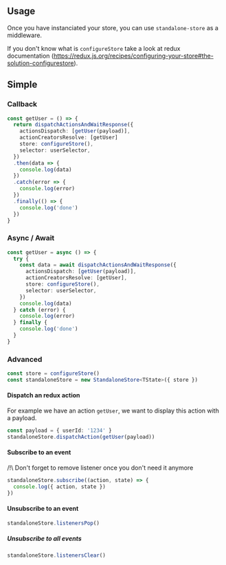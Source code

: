 ## Usage

Once you have instanciated your store, you can use `standalone-store` as a middleware.

If you don't know what is `configureStore` take a look at redux documentation (https://redux.js.org/recipes/configuring-your-store#the-solution-configurestore).

## Simple

### Callback

```ts
const getUser = () => {
  return dispatchActionsAndWaitResponse({
    actionsDispatch: [getUser(payload)],
    actionCreatorsResolve: [getUser]
    store: configureStore(),
    selector: userSelector,
  })
  .then(data => {
    console.log(data)
  })
  .catch(error => {
    console.log(error)
  })
  .finally(() => {
    console.log('done')
  })
}
```

### Async / Await

```ts
const getUser = async () => {
  try {
    const data = await dispatchActionsAndWaitResponse({
      actionsDispatch: [getUser(payload)],
      actionCreatorsResolve: [getUser],
      store: configureStore(),
      selector: userSelector,
    })
    console.log(data)
  } catch (error) {
    console.log(error)
  } finally {
    console.log('done')
  }
}
```

### Advanced

```ts
const store = configureStore()
const standaloneStore = new StandaloneStore<TState>({ store })
```

#### Dispatch an redux action

For example we have an action `getUser`, we want to display this action with a payload.

```ts
const payload = { userId: '1234' }
standaloneStore.dispatchAction(getUser(payload))
```

#### Subscribe to an event

/!\ Don't forget to remove listener once you don't need it anymore

```ts
standaloneStore.subscribe((action, state) => {
  console.log({ action, state })
})
```

#### Unsubscribe to an event

```ts
standaloneStore.listenersPop()
```

##### Unsubscribe to all events

```ts
standaloneStore.listenersClear()
```
